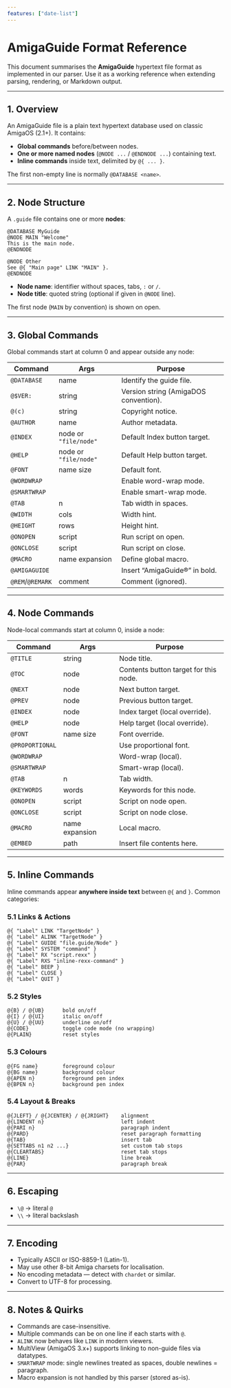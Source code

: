 ```yaml
---
features: ["date-list"]
---
```

# AmigaGuide Format Reference

This document summarises the **AmigaGuide** hypertext file format as implemented in our parser.
Use it as a working reference when extending parsing, rendering, or Markdown output.

---

## 1. Overview

An AmigaGuide file is a plain text hypertext database used on classic AmigaOS (2.1+).
It contains:

* **Global commands** before/between nodes.
* **One or more named nodes** (`@NODE ...` / `@ENDNODE ...`) containing text.
* **Inline commands** inside text, delimited by `@{ ... }`.

The first non-empty line is normally `@DATABASE <name>`.

---

## 2. Node Structure

A `.guide` file contains one or more **nodes**:

```text
@DATABASE MyGuide
@NODE MAIN "Welcome"
This is the main node.
@ENDNODE

@NODE Other
See @{ "Main page" LINK "MAIN" }.
@ENDNODE
```

* **Node name**: identifier without spaces, tabs, `:` or `/`.
* **Node title**: quoted string (optional if given in `@NODE` line).

The first node (`MAIN` by convention) is shown on open.

---

## 3. Global Commands

Global commands start at column 0 and appear outside any node:

| Command          | Args                  | Purpose                               |
| ---------------- | --------------------- | ------------------------------------- |
| `@DATABASE`      | name                  | Identify the guide file.              |
| `@$VER:`         | string                | Version string (AmigaDOS convention). |
| `@(c)`           | string                | Copyright notice.                     |
| `@AUTHOR`        | name                  | Author metadata.                      |
| `@INDEX`         | node or `"file/node"` | Default Index button target.          |
| `@HELP`          | node or `"file/node"` | Default Help button target.           |
| `@FONT`          | name size             | Default font.                         |
| `@WORDWRAP`      |                       | Enable word-wrap mode.                |
| `@SMARTWRAP`     |                       | Enable smart-wrap mode.               |
| `@TAB`           | n                     | Tab width in spaces.                  |
| `@WIDTH`         | cols                  | Width hint.                           |
| `@HEIGHT`        | rows                  | Height hint.                          |
| `@ONOPEN`        | script                | Run script on open.                   |
| `@ONCLOSE`       | script                | Run script on close.                  |
| `@MACRO`         | name expansion        | Define global macro.                  |
| `@AMIGAGUIDE`    |                       | Insert “AmigaGuide®” in bold.         |
| `@REM`/`@REMARK` | comment               | Comment (ignored).                    |

---

## 4. Node Commands

Node-local commands start at column 0, inside a node:

| Command         | Args           | Purpose                               |
| --------------- | -------------- | ------------------------------------- |
| `@TITLE`        | string         | Node title.                           |
| `@TOC`          | node           | Contents button target for this node. |
| `@NEXT`         | node           | Next button target.                   |
| `@PREV`         | node           | Previous button target.               |
| `@INDEX`        | node           | Index target (local override).        |
| `@HELP`         | node           | Help target (local override).         |
| `@FONT`         | name size      | Font override.                        |
| `@PROPORTIONAL` |                | Use proportional font.                |
| `@WORDWRAP`     |                | Word-wrap (local).                    |
| `@SMARTWRAP`    |                | Smart-wrap (local).                   |
| `@TAB`          | n              | Tab width.                            |
| `@KEYWORDS`     | words          | Keywords for this node.               |
| `@ONOPEN`       | script         | Script on node open.                  |
| `@ONCLOSE`      | script         | Script on node close.                 |
| `@MACRO`        | name expansion | Local macro.                          |
| `@EMBED`        | path           | Insert file contents here.            |

---

## 5. Inline Commands

Inline commands appear **anywhere inside text** between `@{` and `}`.
Common categories:

### 5.1 Links & Actions

```text
@{ "Label" LINK "TargetNode" }
@{ "Label" ALINK "TargetNode" }
@{ "Label" GUIDE "file.guide/Node" }
@{ "Label" SYSTEM "command" }
@{ "Label" RX "script.rexx" }
@{ "Label" RXS "inline-rexx-command" }
@{ "Label" BEEP }
@{ "Label" CLOSE }
@{ "Label" QUIT }
```

### 5.2 Styles

```
@{B} / @{UB}      bold on/off
@{I} / @{UI}      italic on/off
@{U} / @{UU}      underline on/off
@{CODE}           toggle code mode (no wrapping)
@{PLAIN}          reset styles
```

### 5.3 Colours

```
@{FG name}        foreground colour
@{BG name}        background colour
@{APEN n}         foreground pen index
@{BPEN n}         background pen index
```

### 5.4 Layout & Breaks

```
@{JLEFT} / @{JCENTER} / @{JRIGHT}    alignment
@{LINDENT n}                         left indent
@{PARI n}                            paragraph indent
@{PARD}                              reset paragraph formatting
@{TAB}                               insert tab
@{SETTABS n1 n2 ...}                 set custom tab stops
@{CLEARTABS}                         reset tab stops
@{LINE}                              line break
@{PAR}                               paragraph break
```

---

## 6. Escaping

* `\@` → literal `@`
* `\\` → literal backslash

---

## 7. Encoding

* Typically ASCII or ISO-8859-1 (Latin-1).
* May use other 8-bit Amiga charsets for localisation.
* No encoding metadata — detect with `chardet` or similar.
* Convert to UTF-8 for processing.

---

## 8. Notes & Quirks

* Commands are case-insensitive.
* Multiple commands can be on one line if each starts with `@`.
* `ALINK` now behaves like `LINK` in modern viewers.
* MultiView (AmigaOS 3.x+) supports linking to non-guide files via datatypes.
* `SMARTWRAP` mode: single newlines treated as spaces, double newlines = paragraph.
* Macro expansion is not handled by this parser (stored as-is).
